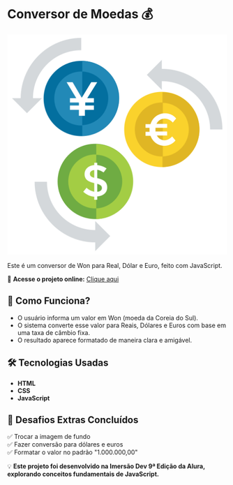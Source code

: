 # Conversor de Moedas 💰  

![Prévia do Projeto](Images/conversor_moeda_github.png)

Este é um conversor de Won para Real, Dólar e Euro, feito com JavaScript.  

🚀 **Acesse o projeto online:** [Clique aqui](https://seu-usuario.github.io/conversor-moedas/)  

## 📌 Como Funciona?  
- O usuário informa um valor em Won (moeda da Coreia do Sul).  
- O sistema converte esse valor para Reais, Dólares e Euros com base em uma taxa de câmbio fixa.  
- O resultado aparece formatado de maneira clara e amigável.  

## 🛠 Tecnologias Usadas  
- **HTML**  
- **CSS**  
- **JavaScript**  

## 🎯 Desafios Extras Concluídos  
✅ Trocar a imagem de fundo  
✅ Fazer conversão para dólares e euros  
✅ Formatar o valor no padrão "1.000.000,00"  

💡 **Este projeto foi desenvolvido na Imersão Dev 9ª Edição da Alura, explorando conceitos fundamentais de JavaScript.**  
